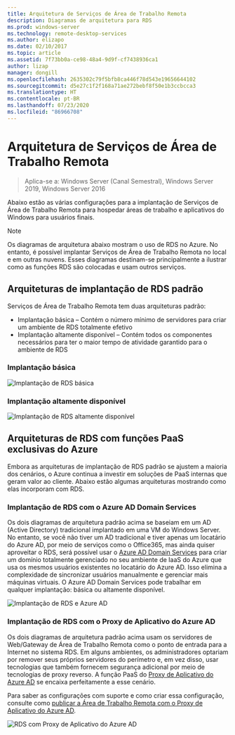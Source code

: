 ```yaml
---
title: Arquitetura de Serviços de Área de Trabalho Remota
description: Diagramas de arquitetura para RDS
ms.prod: windows-server
ms.technology: remote-desktop-services
ms.author: elizapo
ms.date: 02/10/2017
ms.topic: article
ms.assetid: 7f73bb0a-ce98-48a4-9d9f-cf7438936ca1
author: lizap
manager: dongill
ms.openlocfilehash: 2635302c79f5bfb8ca446f78d543e19656644102
ms.sourcegitcommit: d5e27c1f2f168a71ae272bebf8f50e1b3ccbcca3
ms.translationtype: HT
ms.contentlocale: pt-BR
ms.lasthandoff: 07/23/2020
ms.locfileid: "86966708"
---
```

# <a name="remote-desktop-services-architecture"></a>Arquitetura de Serviços de Área de Trabalho Remota

>Aplica-se a: Windows Server (Canal Semestral), Windows Server 2019, Windows Server 2016

Abaixo estão as várias configurações para a implantação de Serviços de Área de Trabalho Remota para hospedar áreas de trabalho e aplicativos do Windows para usuários finais.

>[!NOTE]
> Os diagramas de arquitetura abaixo mostram o uso de RDS no Azure. No entanto, é possível implantar Serviços de Área de Trabalho Remota no local e em outras nuvens. Esses diagramas destinam-se principalmente a ilustrar como as funções RDS são colocadas e usam outros serviços.

## <a name="standard-rds-deployment-architectures"></a>Arquiteturas de implantação de RDS padrão

Serviços de Área de Trabalho Remota tem duas arquiteturas padrão:
-    Implantação básica – Contém o número mínimo de servidores para criar um ambiente de RDS totalmente efetivo
-    Implantação altamente disponível – Contém todos os componentes necessários para ter o maior tempo de atividade garantido para o ambiente de RDS

### <a name="basic-deployment"></a>Implantação básica

![Implantação de RDS básica](./media/basic-rds.png)

### <a name="highly-available-deployment"></a>Implantação altamente disponível

![Implantação de RDS altamente disponível](./media/ha-rds.png)

## <a name="rds-architectures-with-unique-azure-paas-roles"></a>Arquiteturas de RDS com funções PaaS exclusivas do Azure

Embora as arquiteturas de implantação de RDS padrão se ajustem a maioria dos cenários, o Azure continua a investir em soluções de PaaS internas que geram valor ao cliente. Abaixo estão algumas arquiteturas mostrando como elas incorporam com RDS.

### <a name="rds-deployment-with-azure-ad-domain-services"></a>Implantação de RDS com o Azure AD Domain Services

Os dois diagramas de arquitetura padrão acima se baseiam em um AD (Active Directory) tradicional implantado em uma VM do Windows Server. No entanto, se você não tiver um AD tradicional e tiver apenas um locatário do Azure AD, por meio de serviços como o Office365, mas ainda quiser aproveitar o RDS, será possível usar o [Azure AD Domain Services](/azure/active-directory-domain-services/active-directory-ds-overview) para criar um domínio totalmente gerenciado no seu ambiente de IaaS do Azure que usa os mesmos usuários existentes no locatário do Azure AD. Isso elimina a complexidade de sincronizar usuários manualmente e gerenciar mais máquinas virtuais. O Azure AD Domain Services pode trabalhar em qualquer implantação: básica ou altamente disponível.

![Implantação de RDS e Azure AD](./media/aadds-rds.png)

### <a name="rds-deployment-with-azure-ad-application-proxy"></a>Implantação de RDS com o Proxy de Aplicativo do Azure AD

Os dois diagramas de arquitetura padrão acima usam os servidores de Web/Gateway de Área de Trabalho Remota como o ponto de entrada para a Internet no sistema RDS. Em alguns ambientes, os administradores optariam por remover seus próprios servidores do perímetro e, em vez disso, usar tecnologias que também fornecem segurança adicional por meio de tecnologias de proxy reverso. A função PaaS do [Proxy de Aplicativo do Azure AD](/azure/active-directory/active-directory-application-proxy-get-started) se encaixa perfeitamente a esse cenário.

Para saber as configurações com suporte e como criar essa configuração, consulte como [publicar a Área de Trabalho Remota com o Proxy de Aplicativo do Azure AD](/azure/active-directory/application-proxy-publish-remote-desktop).

![RDS com Proxy de Aplicativo do Azure AD](./media/aadappproxy-rds.png)
